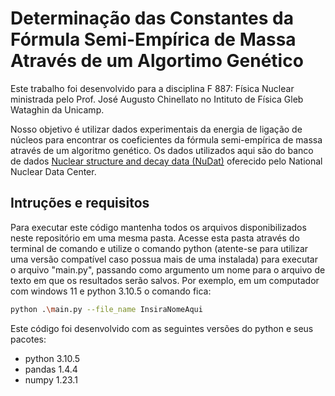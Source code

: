 # Determinação das Constantes da Fórmula Semi-Empírica de Massa Através de um Algortimo Genético

Este trabalho foi desenvolvido para a disciplina F 887: Física Nuclear ministrada pelo Prof. José Augusto Chinellato no Intituto de Física Gleb Wataghin da Unicamp.

Nosso objetivo é utilizar dados experimentais da energia de ligação de núcleos para encontrar os coeficientes da fórmula semi-empírica de massa através de um algoritmo genético. Os dados utilizados aqui são do banco de dados [Nuclear structure and decay data (NuDat)](https://www.nndc.bnl.gov/nudat3/) oferecido pelo National Nuclear Data Center.

## Intruções e requisitos

Para executar este código mantenha todos os arquivos disponibilizados neste repositório em uma mesma pasta. Acesse esta pasta através do terminal de comando e utilize o comando python (atente-se para utilizar uma versão compatível caso possua mais de uma instalada) para executar o arquivo "main.py", passando como argumento um nome para o arquivo de texto em que os resultados serão salvos. Por exemplo, em um computador com windows 11 e python 3.10.5 o comando fica: 
```bash
python .\main.py --file_name InsiraNomeAqui
```

Este código foi desenvolvido com as seguintes versões do python e seus pacotes:

- python 3.10.5
- pandas 1.4.4
- numpy 1.23.1